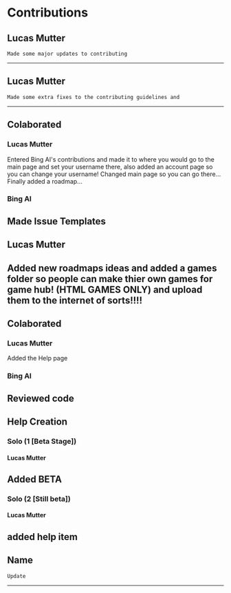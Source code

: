 # Contributions
## Lucas Mutter
    Made some major updates to contributing
----------------------------------------
## Lucas Mutter
    Made some extra fixes to the contributing guidelines and 
----------------------------------------
## Colaborated
### Lucas Mutter
Entered Bing AI's contributions and made it to where you would go to the main page and set your username there, also added an account page so you can change your username! Changed main page so you can go there... Finally added a roadmap...
### Bing AI
Made Issue Templates
----------------------------------------
## Lucas Mutter
Added new roadmaps ideas and added a games folder so people can make thier own games for game hub! (HTML GAMES ONLY) and upload them to the internet of sorts!!!!
----------------------------------------
## Colaborated
### Lucas Mutter
Added the Help page
### Bing AI
Reviewed code
----------------------------------------
## Help Creation
### Solo (1 [Beta Stage])
#### Lucas Mutter
Added BETA
--------
### Solo (2 [Still beta])
#### Lucas Mutter
added help item
----------------------------------------
## Name
    Update
----------------------------------------